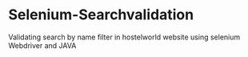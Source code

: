 # Selenium-Searchvalidation
Validating search by name filter in hostelworld website using selenium Webdriver and JAVA 
